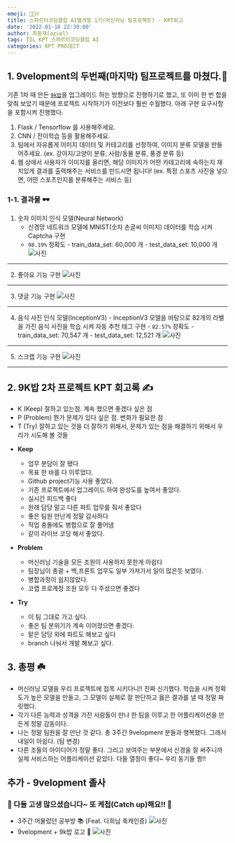 ```yaml
---
emoji: 🙋🏻‍♂️
title: 스파르타코딩클럽 AI웹개발 1기(머신러닝 팀프로젝트) - KPT회고
date: '2022-01-18 22:30:00'
author: 최중재(aziel)
tags: TIL KPT 스파르타코딩클럽 AI
categories: KPT PROJECT
---
```


## 1. 9velopment의 두번째(마지막) 팀프로젝트를 마쳤다.🥺

기존 1차 때 만든 [`9k밥`](https://github.com/joong8812/9kbab)을 업그레이드 하는 방향으로 진행하기로 했고, 또 이미 한 번 합을 맞춰 보았기 때문에 프로젝트 시작하기가 이전보다 훨씬 수월했다. 아래 구현 요구사항을 포함시켜 진행했다.

1. Flask / Tensorflow 를 사용해주세요.
2. CNN / 전이학습 등을 활용해주세요.
3. 팀에서 자유롭게 이미지 데이터 및 카테고리를 선정하여, 이미지 분류 모델을 만들어주세요. (ex. 강아지/고양이 분류, 사람/동물 분류, 풍경 분류 등)
4. 웹 상에서 사용자가 이미지를 올리면, 해당 이미지가 어떤 카테고리에 속하는지 재치있게 결과를 출력해주는 서비스를 만드시면 됩니다! (ex. 특정 스포츠 사진을 넣으면, 어떤 스포츠인지를 분류해주는 서비스 등)

### 1-1. 결과물 🕶

1. 숫자 이미지 인식 모델(Neural Network)
   - 신경망 네트워크 모델에 MNIST(숫자 손글씨 이미지) 데이터를 학습 시켜 Captcha 구현
   - `98.19%` 정확도 - train_data_set: 60,000 개 - test_data_set: 10,000 개
     ![사진](./captcha.gif)

---

2. 좋아요 기능 구현
   ![사진](./like.gif)

---

3. 댓글 기능 구현
   ![사진](./comment.gif)

---

4. 음식 사진 인식 모델(InceptionV3) - InceptionV3 모델을 바탕으로 82개의 라벨을 가진 음식 사진을 학습 시켜 자동 추천 태그 구현 - `82.57%` 정확도 - train_data_set: 70,547 개 - test_data_set: 12,521 개
   ![사진](./auto-recommend-tag.gif)

---

5. 스크랩 기능 구현
   ![사진](./scrap.gif)

---

## 2. 9K밥 2차 프로젝트 KPT 회고록 ✍️

- K (Keep) 잘하고 있는점. 계속 했으면 좋겠다 싶은 점
- P (Problem) 뭔가 문제가 있다 싶은 점. 변화가 필요한 점
- T (Try) 잘하고 있는 것을 더 잘하기 위해서, 문제가 있는 점을 해결하기 위해서 우리가 시도해 볼 것들

* **Keep**

  - 업무 분담이 잘 됐다
  - 목표 한 바를 다 이루었다.
  - Github project기능 사용 좋았다.
  - 기존 프로젝트에서 업그레이드 하여 완성도를 높여서 좋았다.
  - 실시간 피드백 좋다
  - 원래 담당 말고 다른 파트 업무를 줘서 좋았다
  - 좋은 팀원 만난게 정말 감사하다
  - 작업 충돌에도 병합으로 잘 풀어냄
  - 같이 라이브 코딩 해서 좋았다.

* **Problem**

  - 머신러닝 기술을 모든 조원이 사용하지 못한게 아쉽다
  - 팀장님이 총괄 + 백,프론트 업무도 일부 가져가서 일이 많은듯 보였다.
  - 병합과정이 쉽지않았다.
  - 코랩 프로계정 조원 모두 다 주셨으면 좋겠다

* **Try**
  - 이 팀 그대로 가고 싶다.
  - 좋은 팀 분위기가 계속 이어졌으면 좋겠다.
  - 맡은 담당 외에 파트도 해보고 싶다
  - branch 나눠서 개발 해보고 싶다.

## 3. 총평 ☘️

- 머신러닝 모델을 우리 프로젝트에 접목 시키다니!! 진짜 신기했다. 학습을 시켜 정확도가 높은 모델을 만들고, 그 모델이 실제로 잘 판단하고 옳은 결과를 낼 때 정말 짜릿했다.
- 각기 다른 능력과 성격을 가진 사람들이 만나 한 팀을 이루고 한 어플리케이션을 만든게 정말 감동이다.
- 나는 정말 팀원을 잘 만난 것 같다. 총 3주간 9velopment 분들과 행복했다. 그래서 내일이 아쉽다. (팀 변경)
- 다른 조들의 아이디어가 정말 좋다. 그리고 보여주는 부분에서 신경을 잘 써주니까 실제 서비스하는 어플리케이션 같았다. 다들 열정이 좋다~ 우리 동기들 짱!!

## 추가 - 9velopment 졸사

### 👋 다들 고생 많으셨습니다~ 또 케첩(Catch up)해요!! 👋

- 3주간 머물렀던 공부방 📚 (Feat. 다희님 축캐인증)
  ![사진](./9velopment_graduation1.png)
- 9velopment + 9k밥 로고 🍲
  ![사진](./9velopment_graduation2.png)

```toc

```
